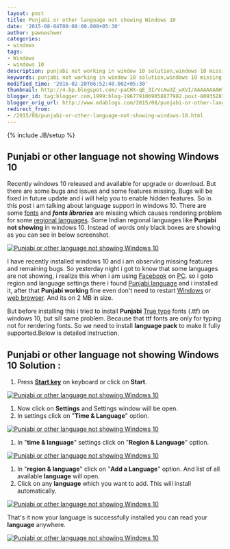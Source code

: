```yaml
---
layout: post
title: Punjabi or other language not showing Windows 10
date: '2015-08-04T09:08:00.000+05:30'
author: pawneshwer
categories:
- windows
tags:
- Windows
- windows 10
description: punjabi not working in window 10 solution,windows 10 missing punjabi, windows 10 missing languages,windows 10 not showing punjabi, windows 10 showing boxes
keywords: punjabi not working in window 10 solution,windows 10 missing punjabi, windows 10 missing languages,windows 10 not showing punjabi, windows 10 showing boxes
modified_time: '2016-02-20T06:52:40.002+05:30'
thumbnail: http://4.bp.blogspot.com/-paCHX-qE_3I/VcAw3Z_wXVI/AAAAAAAAHT4/tmFNG4VilZ4/s72-c/punjabi-or-other-language-not-showing-windows-10-not.png
blogger_id: tag:blogger.com,1999:blog-1967791069058877982.post-8093528109367391192
blogger_orig_url: http://www.edablogs.com/2015/08/punjabi-or-other-language-not-showing-windows-10.html
redirect_from:
- /2015/08/punjabi-or-other-language-not-showing-windows-10.html
---
```


{% include JB/setup %}

## Punjabi or other language not showing Windows 10

Recently windows 10 released and available for upgrade or download. But there are some bugs and issues and some features missing. Bugs will be fixed in future update and i will help you to enable hidden features. So in this post i am talking about language support in windows 10\. There are some [fonts](http://en.wikipedia.org/wiki/Font "Font") and **_fonts libraries_** are missing which causes rendering problem for some [regional languages](http://en.wikipedia.org/wiki/Regional_language "Regional language"). Some Indian regional languages like **Punjabi not showing** in windows 10\. Instead of words only black boxes are showing as you can see in below screenshot.

[![Punjabi or other language not showing Windows 10](http://4.bp.blogspot.com/-paCHX-qE_3I/VcAw3Z_wXVI/AAAAAAAAHT4/tmFNG4VilZ4/s320/punjabi-or-other-language-not-showing-windows-10-not.png "Punjabi or other language not showing Windows 10")](http://4.bp.blogspot.com/-paCHX-qE_3I/VcAw3Z_wXVI/AAAAAAAAHT4/tmFNG4VilZ4/s1600/punjabi-or-other-language-not-showing-windows-10-not.png)

I have recently installed windows 10 and i am observing missing features and remaining bugs. So yesterday night i got to know that some languages are not showing, i realize this when i am using [Facebook](http://en.wikipedia.org/wiki/Facebook "Facebook") on [PC](http://en.wikipedia.org/wiki/Personal_computer "Personal computer"). so i goto region and language settings there i found [Punjabi language](http://en.wikipedia.org/wiki/Punjabi_language "Punjabi language") and i installed it, after that **Punjabi working** fine even don't need to restart [Windows](http://en.wikipedia.org/wiki/Microsoft_Windows "Microsoft Windows") or [web browser](http://en.wikipedia.org/wiki/Web_browser "Web browser"). And its on 2 MB in size.

But before installing this i tried to install **Punjabi** [True type](http://en.wikipedia.org/wiki/TrueType "TrueType") fonts (.ttf) on windows 10, but sill same problem. Because that ttf fonts are only for typing not for rendering fonts. So we need to install **language pack** to make it fully supported.Below is detailed instruction.

## Punjabi or other language not showing Windows 10 Solution :

1.  Press [**Start key**](http://en.wikipedia.org/wiki/Windows_key "Windows key") on keyboard or click on **Start**.

[![Punjabi or other language not showing Windows 10](http://3.bp.blogspot.com/-AI_f01lIMo8/VcAw101dSzI/AAAAAAAAHTs/ujUyyNr1IsM/s320/punjabi-or-other-language-not-showing-windows-10-1.png "Punjabi or other language not showing Windows 10")](http://3.bp.blogspot.com/-AI_f01lIMo8/VcAw101dSzI/AAAAAAAAHTs/ujUyyNr1IsM/s1600/punjabi-or-other-language-not-showing-windows-10-1.png)

1.  Now click on **Settings** and Settings window will be open.
2.  In settings click on "**Time & Language**" option.

[![Punjabi or other language not showing Windows 10](http://4.bp.blogspot.com/-gR3nnpPMHl8/VcAw1vI7gtI/AAAAAAAAHTg/DvyYYkBkwO0/s320/punjabi-or-other-language-not-showing-windows-10-2.png "Punjabi or other language not showing Windows 10")](http://4.bp.blogspot.com/-gR3nnpPMHl8/VcAw1vI7gtI/AAAAAAAAHTg/DvyYYkBkwO0/s1600/punjabi-or-other-language-not-showing-windows-10-2.png)

1.  In "**time & language**" settings click on "**Region & Language**" option.

[![Punjabi or other language not showing Windows 10](http://2.bp.blogspot.com/-nMiCtF3p_OM/VcAw16kzShI/AAAAAAAAHTk/kzlAR50K1KQ/s320/punjabi-or-other-language-not-showing-windows-10-3.png "Punjabi or other language not showing Windows 10")](http://2.bp.blogspot.com/-nMiCtF3p_OM/VcAw16kzShI/AAAAAAAAHTk/kzlAR50K1KQ/s1600/punjabi-or-other-language-not-showing-windows-10-3.png)

1.  In "**region & language**" click on "**Add a Language**" option. And list of all available **language** will open.
2.  Click on any **language** which you want to add. This will install automatically.

[![Punjabi or other language not showing Windows 10](http://2.bp.blogspot.com/-srxbeilSlKM/VcAw2ktcUEI/AAAAAAAAHT0/8S2n4WC4Qs0/s320/punjabi-or-other-language-not-showing-windows-10-4.png "Punjabi or other language not showing Windows 10")](http://2.bp.blogspot.com/-srxbeilSlKM/VcAw2ktcUEI/AAAAAAAAHT0/8S2n4WC4Qs0/s1600/punjabi-or-other-language-not-showing-windows-10-4.png)

That's it now your language is successfully installed you can read your **language** anywhere.

[![Punjabi or other language not showing Windows 10](http://2.bp.blogspot.com/-5OjzNwzsoVA/VcAw3PK9cDI/AAAAAAAAHT8/2n3IsfwppcU/s320/punjabi-or-other-language-not-showing-windows-10-working.png "Punjabi or other language not showing Windows 10")](http://2.bp.blogspot.com/-5OjzNwzsoVA/VcAw3PK9cDI/AAAAAAAAHT8/2n3IsfwppcU/s1600/punjabi-or-other-language-not-showing-windows-10-working.png)